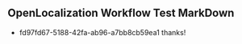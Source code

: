 ## OpenLocalization Workflow Test MarkDown
* fd97fd67-5188-42fa-ab96-a7bb8cb59ea1 
thanks!<!--HONumber=Mar16_HO4-->
